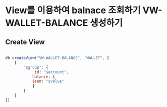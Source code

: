 # View를 이용하여 balnace 조회하기 VW-WALLET-BALANCE 생성하기

## Create View
```javascript

db.createView("VW-WALLET-BALANCE", "WALLET", [
    {
        "$group": {
            _id: "$account",
            balance: {
            $sum: "$value"
            }
        }
    }
])

```